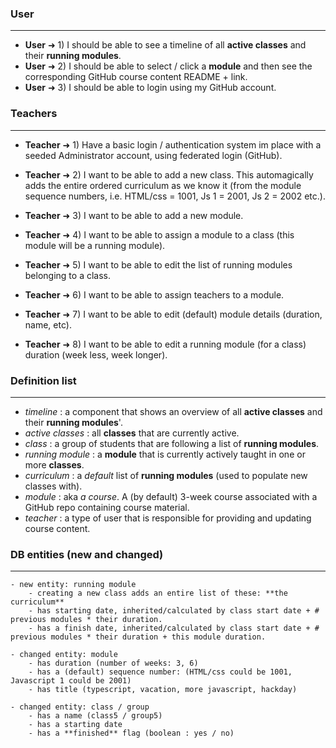 
### User
---
- **User** ➜ 1) I should be able to see a timeline of all **active classes** and their **running modules**.
- **User** ➜ 2) I should be able to select / click a **module** and then see the corresponding GitHub course content README + link.
- **User** ➜ 3) I should be able to login using my GitHub account.


### Teachers
---
- **Teacher** ➜ 1) Have a basic login / authentication system im place with a seeded Administrator account, using federated login (GitHub).
- **Teacher** ➜ 2) I want to be able to add a new class. This automagically adds the entire ordered curriculum as we know it (from the module sequence numbers, i.e. HTML/css = 1001, Js 1 = 2001, Js 2 = 2002 etc.).

- **Teacher** ➜ 3) I want to be able to add a new module.
- **Teacher** ➜ 4) I want to be able to assign a module to a class (this module will be a running module).

- **Teacher** ➜ 5) I want to be able to edit the list of running modules belonging to a class.
- **Teacher** ➜ 6) I want to be able to assign teachers to a module.
- **Teacher** ➜ 7) I want to be able to edit (default) module details (duration, name, etc).
- **Teacher** ➜ 8) I want to be able to edit a running module (for a class) duration (week less, week longer).



### Definition list
---
- *timeline* : a component that shows an overview of all **active classes** and their **running modules**'.
- *active classes* : all **classes** that are currently active.
- *class* : a group of students that are following a list of **running modules**.
- *running module* : a **module** that is currently actively taught in one or more **classes**.
- *curriculum* : a *default* list of **running modules** (used to populate new classes with).
- *module* : aka *a course*. A (by default) 3-week course associated with a GitHub repo containing course material.
- *teacher* : a type of user that is responsible for providing and updating course content.

### DB entities (new and changed)
---

    - new entity: running module
        - creating a new class adds an entire list of these: **the curriculum**
        - has starting date, inherited/calculated by class start date + # previous modules * their duration.
        - has a finish date, inherited/calculated by class start date + # previous modules * their duration + this module duration.

    - changed entity: module
        - has duration (number of weeks: 3, 6)
        - has a (default) sequence number: (HTML/css could be 1001, Javascript 1 could be 2001)
        - has title (typescript, vacation, more javascript, hackday)
        
    - changed entity: class / group
        - has a name (class5 / group5)
        - has a starting date
        - has a **finished** flag (boolean : yes / no)
        
        
    
